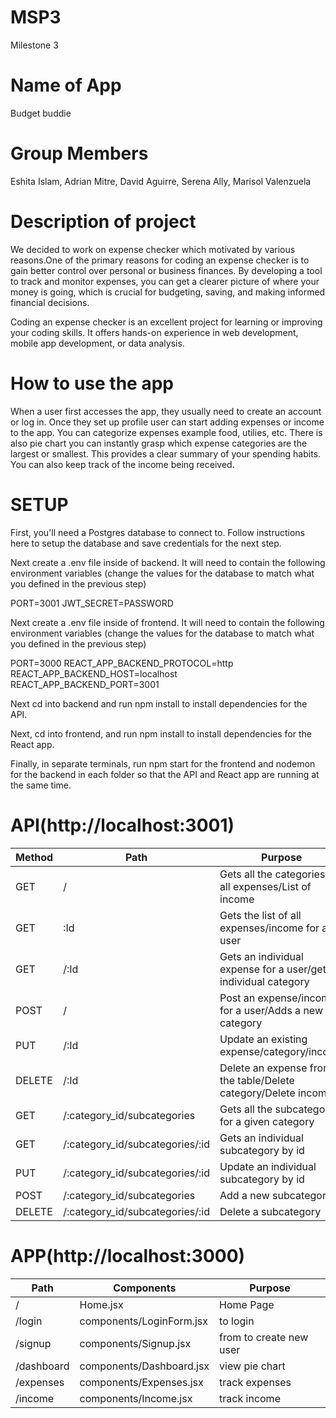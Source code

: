 # MSP3
Milestone 3

# Name of App
 Budget buddie

# Group Members 
Eshita Islam, Adrian Mitre, David Aguirre, Serena Ally, Marisol Valenzuela

# Description of project
We decided to work on expense checker which motivated by various reasons.One of the primary reasons for coding an expense checker is to gain better control over personal or business finances. By developing a tool to track and monitor expenses, you can get a clearer picture of where your money is going, which is crucial for budgeting, saving, and making informed financial decisions.

Coding an expense checker is an excellent project for learning or improving your coding skills. It offers hands-on experience in web development, mobile app development, or data analysis.

# How to use the app
When a user first accesses the app, they usually need to create an account or log in. Once they set up profile user can start adding expenses or income to the app. You can categorize expenses example food, utilies, etc. There is also pie chart you can instantly grasp which expense categories are the largest or smallest. This provides a clear summary of your spending habits. You can also keep track of the income being received. 

# SETUP
First, you'll need a Postgres database to connect to. Follow instructions here to setup the database and save credentials for the next step.

Next create a .env file inside of backend. It will need to contain the following environment variables (change the values for the database to match what you defined in the previous step)

PORT=3001
JWT_SECRET=PASSWORD

Next create a .env file inside of frontend. It will need to contain the following environment variables (change the values for the database to match what you defined in the previous step)

PORT=3000
REACT_APP_BACKEND_PROTOCOL=http
REACT_APP_BACKEND_HOST=localhost
REACT_APP_BACKEND_PORT=3001

Next cd into backend and run npm install to install dependencies for the API.

Next, cd into frontend, and run npm install to install dependencies for the React app.

Finally, in separate terminals, run npm start for the frontend and nodemon for the backend in each folder so that the API and React app are running at the same time.

# API(http://localhost:3001)

 |Method | Path | Purpose |
| -------- | ------- | ------- |
| GET | / | Gets all the categories/list all expenses/List of income|
| GET | :Id | Gets the list of all expenses/income for a user
| GET | /:Id | Gets an individual expense for a user/gets individual category |
| POST| / | Post an expense/income for a user/Adds a new category |
| PUT | /:Id | Update an existing expense/category/income|
| DELETE | /:Id | Delete an expense from the table/Delete category/Delete income |
| GET| /:category_id/subcategories| Gets all the subcategories for a given category |
| GET | /:category_id/subcategories/:id | Gets an individual subcategory by id |
| PUT | /:category_id/subcategories/:id | Update an individual subcategory by id |
| POST | /:category_id/subcategories |  Add a new subcategory|
| DELETE| /:category_id/subcategories/:id | Delete a subcategory |


# APP(http://localhost:3000)
 |Path| Components | Purpose |
| -------- | ------- | ------- |
| /| Home.jsx| Home Page |
| /login| components/LoginForm.jsx | to login |
| /signup | components/Signup.jsx | from to create new user |
| /dashboard | components/Dashboard.jsx| view pie chart|
| /expenses| components/Expenses.jsx| track expenses |
| /income | components/Income.jsx| track income |


